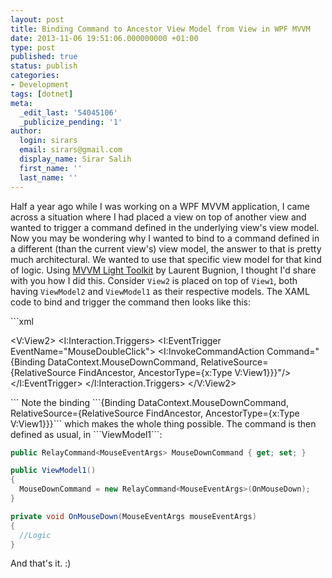 ```yaml
---
layout: post
title: Binding Command to Ancestor View Model from View in WPF MVVM
date: 2013-11-06 19:51:06.000000000 +01:00
type: post
published: true
status: publish
categories:
- Development
tags: [dotnet]
meta:
  _edit_last: '54045106'
  _publicize_pending: '1'
author:
  login: sirars
  email: sirars@gmail.com
  display_name: Sirar Salih
  first_name: ''
  last_name: ''
---
```

<p>Half a year ago while I was working on a WPF MVVM application, I came across a situation where I had placed a view on top of another view and wanted to trigger a command defined in the underlying view's view model. Now you may be wondering why I wanted to bind to a command defined in a different (than the current view's) view model, the answer to that is pretty much architectural. We wanted to use that specific view model for that kind of logic. Using <a title="MVVM Light Toolkit" href="http://www.galasoft.ch/mvvm/">MVVM Light Toolkit</a> by Laurent Bugnion, I thought I'd share with you how I did this. Consider <code>View2</code> is placed on top of <code>View1</code>, both having <code>ViewModel2</code> and <code>ViewModel1</code> as their respective models. The XAML code to bind and trigger the command then looks like this:</p>
```xml
<UserControl x:Class="View1"
xmlns:V="clr-namespace:Views"
DataContext="{Binding Source={StaticResource Locator},
Path=ViewModel1}">

<V:View2>
<I:Interaction.Triggers>
<I:EventTrigger EventName="MouseDoubleClick">
<I:InvokeCommandAction Command="{Binding DataContext.MouseDownCommand,
RelativeSource={RelativeSource FindAncestor,
AncestorType={x:Type V:View1}}}"/>
</I:EventTrigger>
</I:Interaction.Triggers>
</V:View2>

</UserControl>
```
Note the binding ```{Binding DataContext.MouseDownCommand, RelativeSource={RelativeSource FindAncestor, AncestorType={x:Type V:View1}}}``` which makes the whole thing possible. The command is then defined as usual, in ```ViewModel1```:

```csharp
public RelayCommand<MouseEventArgs> MouseDownCommand { get; set; }

public ViewModel1()
{
  MouseDownCommand = new RelayCommand<MouseEventArgs>(OnMouseDown);
}

private void OnMouseDown(MouseEventArgs mouseEventArgs)
{
  //Logic
}
```

And that's it. :)
